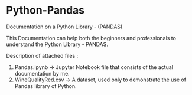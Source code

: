 # Python-Pandas
Documentation on a Python Library - (PANDAS)

This Documentation can help both the beginners and professionals to understand the Python Library - PANDAS.

Description of attached files :
1. Pandas.ipynb       ->  Jupyter Notebook file that consists of the actual documentation by me.
2. WineQualityRed.csv ->  A dataset, used only to demonstrate the use of Pandas library of Python.
